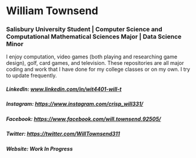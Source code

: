 # William Townsend
### Salisbury University Student | Computer Science and Computational Mathematical Sciences Major | Data Science Minor

I enjoy computation, video games (both playing and researching game design), golf, card games, and television.
These repositories are all major coding and work that I have done for my college classes or on my own. I try to update frequently.

##### LinkedIn: www.linkedin.com/in/wit4401-will-t
##### Instagram: https://www.instagram.com/crisp_will331/
##### Facebook: https://www.facebook.com/will.townsend.92505/
##### Twitter: https://twitter.com/WillTownsend311
##### Website: Work In Progress
